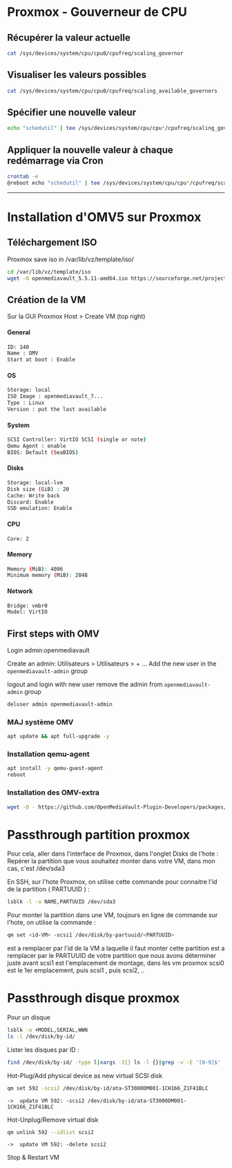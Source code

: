 # Proxmox - Gouverneur de CPU

## Récupérer la valeur actuelle

```bash
cat /sys/devices/system/cpu/cpu0/cpufreq/scaling_governor
```

## Visualiser les valeurs possibles

```bash
cat /sys/devices/system/cpu/cpu0/cpufreq/scaling_available_governors
```

## Spécifier une nouvelle valeur

```bash
echo "schedutil" | tee /sys/devices/system/cpu/cpu*/cpufreq/scaling_governor
```

## Appliquer la nouvelle valeur à chaque redémarrage via Cron

```bash
crontab -e
@reboot echo "schedutil" | tee /sys/devices/system/cpu/cpu*/cpufreq/scaling_governor >/dev/null 2>&1
```

***



# Installation d'OMV5 sur Proxmox


## Téléchargement ISO

Proxmox save iso in /var/lib/vz/template/iso/

````bash
cd /var/lib/vz/template/iso
wget -O openmediavault_5.5.11-amd64.iso https://sourceforge.net/projects/openmediavault/files/5.5.11/openmediavault_5.5.11-amd64.iso/download
````
## Création de la VM

Sur la GUI Proxmox Host > Create VM (top right)

#### General
```bash
ID: 140
Name : OMV
Start at boot : Enable
```

#### OS
```bash
Storage: local
ISO Image : openmediavault_7...
Type : Linux
Version : put the last available
```

#### System
```bash
SCSI Controller: VirtIO SCSI (single or note)
Qemu Agent : enable
BIOS: Default (SeaBIOS)
```

#### Disks
```bash
Storage: local-lvm
Disk size (GiB) : 20
Cache: Write back
Discard: Enable
SSD emulation: Enable
```

#### CPU
```bash
Core: 2
```

#### Memory
```bash
Memory (MiB): 4096
Minimum memory (MiB): 2048
```

#### Network
```bash
Bridge: vmbr0
Model: VirtIO
```

## First steps with OMV

Login  admin:openmediavault

Create an admin: Utilisateurs > Utilisateurs > + ...
Add the new user in the `openmediavault-admin` group

logout and login with new user
remove the admin from `openmediavault-admin` group
```bash
deluser admin openmediavault-admin
```

### MAJ système OMV

```bash
apt update && apt full-upgrade -y
```



### Installation qemu-agent

```bash
apt install -y qemu-guest-agent
reboot
```


### Installation des OMV-extra

```bash
wget -O - https://github.com/OpenMediaVault-Plugin-Developers/packages/raw/master/install | bash
```

# Passthrough partition proxmox

Pour cela, aller dans l'interface de Proxmox, dans l'onglet Disks de l'hote :
Repérer la partition que vous souhaitez monter dans votre VM, dans mon cas, c'est /dev/sda3

En SSH, sur l'hote Proxmox, on utilise cette commande pour connaitre l'id de la partition ( PARTUUID ) :

```bash
lsblk -l -o NAME,PARTUUID /dev/sda3
```

Pour monter la partition dans une VM, toujours en ligne de commande sur l'hote, on utilise la commande :
```bash
qm set <id-VM> -scsi1 /dev/disk/by-partuuid/<PARTUUID>
```

<id-VM> est a remplacer par l'id de la VM a laquelle il faut monter cette partition
<PARTUUID> est a remplacer par le PARTUUID de votre partition que nous avons déterminer juste avant
scsi1 est l'emplacement de montage, dans les vm proxmox scsi0 est le 1er emplacement, puis scsi1 , puis scsi2, ..

# Passthrough disque proxmox
Pour un disque

```bash
lsblk -o +MODEL,SERIAL,WWN
ls -l /dev/disk/by-id/
```

Lister les disques par ID :
```bash
find /dev/disk/by-id/ -type l|xargs -I{} ls -l {}|grep -v -E '[0-9]$' |sort -k11|cut -d' ' -f9,10,11,12
```

Hot-Plug/Add physical device as new virtual SCSI disk

```bash
qm set 592 -scsi2 /dev/disk/by-id/ata-ST3000DM001-1CH166_Z1F41BLC
```
```
->  update VM 592: -scsi2 /dev/disk/by-id/ata-ST3000DM001-1CH166_Z1F41BLC
```

Hot-Unplug/Remove virtual disk
```bash
qm unlink 592 --idlist scsi2
```
```
->  update VM 592: -delete scsi2
```

Stop & Restart VM
